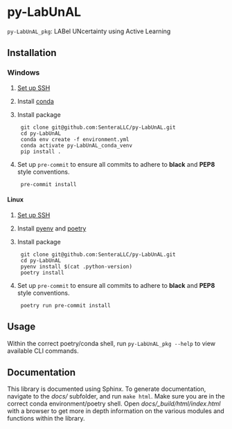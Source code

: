 # py-LabUnAL

``py-LabUnAL_pkg``: LABel UNcertainty using Active Learning

## Installation 

### Windows 

1) [Set up SSH](https://github.com/SenteraLLC/install-instructions/blob/master/ssh_setup.md)
2) Install [conda](https://github.com/SenteraLLC/install-instructions/blob/master/conda.md)
3) Install package

        git clone git@github.com:SenteraLLC/py-LabUnAL.git
        cd py-LabUnAL
        conda env create -f environment.yml
        conda activate py-LabUnAL_conda_venv
        pip install .
   
4) Set up ``pre-commit`` to ensure all commits to adhere to **black** and **PEP8** style conventions.

        pre-commit install
   
#### Linux

1) [Set up SSH](https://github.com/SenteraLLC/install-instructions/blob/master/ssh_setup.md)
2) Install [pyenv](https://github.com/SenteraLLC/install-instructions/blob/master/pyenv.md) and [poetry](https://python-poetry.org/docs/#installation)
3) Install package

        git clone git@github.com:SenteraLLC/py-LabUnAL.git
        cd py-LabUnAL
        pyenv install $(cat .python-version)
        poetry install
        
4) Set up ``pre-commit`` to ensure all commits to adhere to **black** and **PEP8** style conventions.

        poetry run pre-commit install
        
## Usage

Within the correct poetry/conda shell, run ``py-LabUnAL_pkg --help`` to view available CLI commands.
   
## Documentation

This library is documented using Sphinx. To generate documentation, navigate to the *docs/* subfolder,
and run ``make html``.  Make sure you are in the correct conda environment/poetry shell.  Open 
*docs/\_build/html/index.html* with a browser to get more in depth information on the various modules 
and functions within the library.
